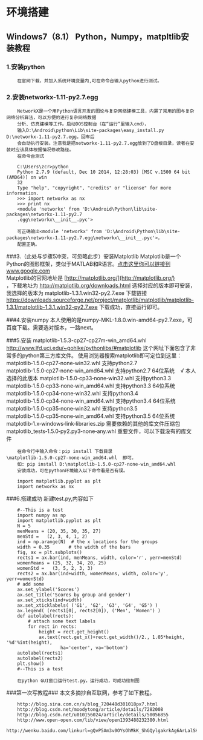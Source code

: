 环境搭建
===================================

Windows7（8.1）  Python，Numpy，matpltlib安装教程 
----------------------------------------------
### 1.安装python
        在官网下载，并加入系统环境变量内,可在命令台输入python进行测试。

### 2.安装networkx-1.11-py2.7.egg
        NetworkX是一个用Python语言开发的图论与复杂网络建模工具，内置了常用的图与复杂网络分析算法，可以方便的进行复杂网络数据
        分析、仿真建模等工作。启动DOS控制台（在“运行”里输入cmd），
        输入D:\Android\python\Lib\site-packages\easy_install.py D:\networkx-1.11-py2.7.egg，回车后
        会自动执行安装。注意我是把networkx-1.11-py2.7.egg放到了D盘根目录，读者在安装时应该具体根据情况修改路径。
        在命令台测试

        C:\Users\zcr>python                   
        Python 2.7.9 (default, Dec 10 2014, 12:28:03) [MSC v.1500 64 bit (AMD64)] on win
        32
        Type "help", "copyright", "credits" or "license" for more information.
        >>> import networkx as nx
        >>> print nx
        <module 'networkx' from 'D:\Android\Python\lib\site-packages\networkx-1.11-py2.7
        .egg\networkx\__init__.pyc'>

        可正确输出<module 'networkx' from 'D:\Android\Python\lib\site-packages\networkx-1.11-py2.7.egg\networkx\__init__.pyc'>，
        配置正确。

###3.（此处与步骤5冲突，可忽略此步）安装Matplotlib
        Matplotlib是一个Python的图形框架，类似于MATLAB和R语言。[点击这里你可以链接到www.google.com](http://www.google.com)<br /> Matplotlib的官网地址是 [http://matplotlib.org/](http://matplotlib.org/)<br /> ，下载地址为
        http://matplotlib.org/downloads.html 选择对应的版本即可安装，我选择的版本为 matplotlib-1.3.1.win32-py2.7.exe
        下载链接
        https://downloads.sourceforge.net/project/matplotlib/matplotlib/matplotlib-1.3.1/matplotlib-1.3.1.win32-py2.7.exe
        下载成功，直接运行即可。

###4.安装numpy
        本人使用的是numpy-MKL-1.8.0.win-amd64-py2.7.exe，可百度下载。需要选对版本，一路next。

###5.安装 matplotlib-1.5.3-cp27-cp27m-win_amd64.whl
        http://www.lfd.uci.edu/~gohlke/pythonlibs/#matplotlib  这个网址下面包含了非常多的python第三方库文件。
        使用浏览器搜索matplotlib即可定位到这里： 
        matplotlib‑1.5.0‑cp27‑none‑win32.whl 支持python2.7 
        matplotlib‑1.5.0‑cp27‑none‑win_amd64.whl 支持python2.7 64位系统    √ 本人选择的此版本
        matplotlib‑1.5.0‑cp33‑none‑win32.whl 支持python3.3 
        matplotlib‑1.5.0‑cp33‑none‑win_amd64.whl 支持python3.3 64位系统 
        matplotlib‑1.5.0‑cp34‑none‑win32.whl 支持python3.4 
        matplotlib‑1.5.0‑cp34‑none‑win_amd64.whl 支持python3.4 64位系统 
        matplotlib‑1.5.0‑cp35‑none‑win32.whl 支持python3.5 
        matplotlib‑1.5.0‑cp35‑none‑win_amd64.whl 支持python3.5 64位系统 
        matplotlib‑1.x‑windows‑link‑libraries.zip 需要依赖的其他的库文件压缩包 
        matplotlib_tests‑1.5.0‑py2.py3‑none‑any.whl 重要文件，可以下载没有的库文件

        在命令行中输入命令：pip install 下载目录\matplotlib‑1.5.0‑cp27‑none‑win_amd64.whl  即可。 
        如: pip install D:\matplotlib‑1.5.0‑cp27‑none‑win_amd64.whl
        安装成功，可在python环境输入以下命令看是否有误。

        import matplotlib.pyplot as plt
        import networkx as nx 

###6.搭建成功
        新建test.py,内容如下
        
        #--This is a test
        import numpy as np
        import matplotlib.pyplot as plt
        N = 5
        menMeans = (20, 35, 30, 35, 27)
        menStd =   (2, 3, 4, 1, 2)
        ind = np.arange(N)  # the x locations for the groups
        width = 0.35       # the width of the bars
        fig, ax = plt.subplots()
        rects1 = ax.bar(ind, menMeans, width, color='r', yerr=menStd)
        womenMeans = (25, 32, 34, 20, 25)
        womenStd =   (3, 5, 2, 3, 3)
        rects2 = ax.bar(ind+width, womenMeans, width, color='y', yerr=womenStd)
        # add some
        ax.set_ylabel('Scores')
        ax.set_title('Scores by group and gender')
        ax.set_xticks(ind+width)
        ax.set_xticklabels( ('G1', 'G2', 'G3', 'G4', 'G5') )
        ax.legend( (rects1[0], rects2[0]), ('Men', 'Women') )
        def autolabel(rects):
            # attach some text labels
            for rect in rects:
                height = rect.get_height()
                ax.text(rect.get_x()+rect.get_width()/2., 1.05*height, '%d'%int(height),
                        ha='center', va='bottom')
        autolabel(rects1)
        autolabel(rects2)
        plt.show()
        #--This is a test

        在python GUI窗口运行test.py，运行成功，可成功绘制图


###第一次写教程###
本文多摘抄自互联网，参考了如下教程。

        http://blog.sina.com.cn/s/blog_720448d301018px7.html
        http://blog.csdn.net/moodytong/article/details/7282008
        http://blog.csdn.net/u010156024/article/details/50056855
        http://www.open-open.com/lib/view/open1393488232380.html
        http://wenku.baidu.com/linkurl=gQvP5Am3v0OYsOhMkK_ShGQylgakrkAg6ArLalSK1VMO5UIBzBANQZhsBasrTAsQe44TeevqF61rXQ4qHjBuWqUIvz6M2dNFvzxnAc6nKfq


